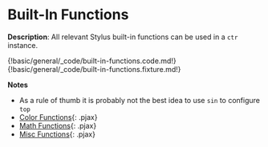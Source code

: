 # Built-In Functions

__Description__: All relevant Stylus built-in functions can be used in a `ctr` instance.

{!basic/general/_code/built-in-functions.code.md!}
{!basic/general/_code/built-in-functions.fixture.md!}

__Notes__

+ As a rule of thumb it is probably not the best idea to use `sin` to configure `top`
+ [Color Functions](../basic/color-functions.md){: .pjax}
+ [Math Functions](../basic/math-functions.md){: .pjax}
+ [Misc Functions](../basic/misc-functions.md){: .pjax}

<div class="cf"></div>
<div class="end"></div>

